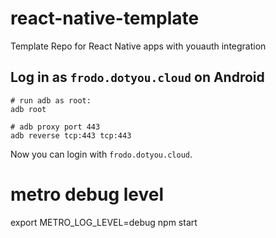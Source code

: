 # react-native-template

Template Repo for React Native apps with youauth integration

## Log in as `frodo.dotyou.cloud` on Android

```
# run adb as root:
adb root

# adb proxy port 443
adb reverse tcp:443 tcp:443
```

Now you can login with `frodo.dotyou.cloud`.

# metro debug level

export METRO_LOG_LEVEL=debug
npm start
